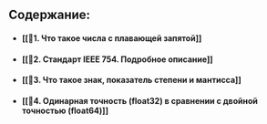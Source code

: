 
## Содержание:
- #### [[📘1. Что такое числа с плавающей запятой]]
- #### [[📘2. Стандарт IEEE 754. Подробное описание]]
- #### [[📘3. Что такое знак, показатель степени и мантисса]]
- #### [[📘4. Одинарная точность (float32) в сравнении с двойной точностью (float64)]]

